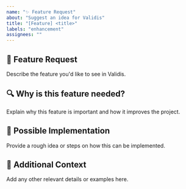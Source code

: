 ```yaml
---
name: "✨ Feature Request"
about: "Suggest an idea for Validis"
title: "[Feature] <title>"
labels: "enhancement"
assignees: ""
---
```


## 🚀 Feature Request
Describe the feature you'd like to see in Validis.

## 🔍 Why is this feature needed?
Explain why this feature is important and how it improves the project.

## 📌 Possible Implementation
Provide a rough idea or steps on how this can be implemented.

## 📝 Additional Context
Add any other relevant details or examples here.
